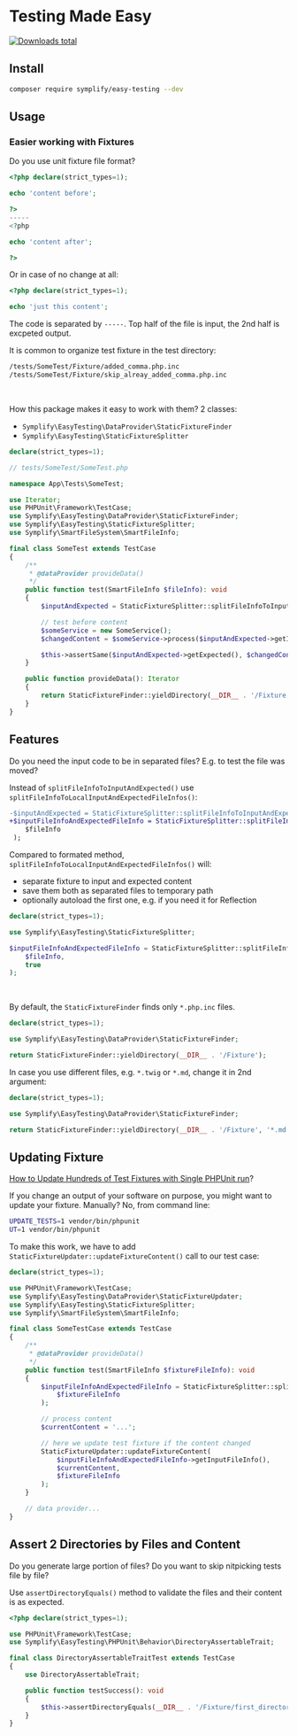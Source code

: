 # Testing Made Easy

[![Downloads total](https://img.shields.io/packagist/dt/symplify/easy-testing.svg?style=flat-square)](https://packagist.org/packages/symplify/easy-testing/stats)

## Install

```bash
composer require symplify/easy-testing --dev
```

## Usage

### Easier working with Fixtures

Do you use unit fixture file format?

```php
<?php declare(strict_types=1);

echo 'content before';

?>
-----
<?php

echo 'content after';

?>
```

Or in case of no change at all:

```php
<?php declare(strict_types=1);

echo 'just this content';
```

The code is separated by `-----`. Top half of the file is input, the 2nd half is excpeted output.

It is common to organize test fixture in the test directory:

```bash
/tests/SomeTest/Fixture/added_comma.php.inc
/tests/SomeTest/Fixture/skip_alreay_added_comma.php.inc
```

<br>

How this package makes it easy to work with them? 2 classes:

- `Symplify\EasyTesting\DataProvider\StaticFixtureFinder`
- `Symplify\EasyTesting\StaticFixtureSplitter`

```php
declare(strict_types=1);

// tests/SomeTest/SomeTest.php

namespace App\Tests\SomeTest;

use Iterator;
use PHPUnit\Framework\TestCase;
use Symplify\EasyTesting\DataProvider\StaticFixtureFinder;
use Symplify\EasyTesting\StaticFixtureSplitter;
use Symplify\SmartFileSystem\SmartFileInfo;

final class SomeTest extends TestCase
{
    /**
     * @dataProvider provideData()
     */
    public function test(SmartFileInfo $fileInfo): void
    {
        $inputAndExpected = StaticFixtureSplitter::splitFileInfoToInputAndExpected($fileInfo);

        // test before content
        $someService = new SomeService();
        $changedContent = $someService->process($inputAndExpected->getInput());

        $this->assertSame($inputAndExpected->getExpected(), $changedContent);
    }

    public function provideData(): Iterator
    {
        return StaticFixtureFinder::yieldDirectory(__DIR__ . '/Fixture');
    }
}
```

## Features

Do you need the input code to be in separated files? E.g. to test the file was moved?

Instead of `splitFileInfoToInputAndExpected()` use `splitFileInfoToLocalInputAndExpectedFileInfos()`:

```diff
-$inputAndExpected = StaticFixtureSplitter::splitFileInfoToInputAndExpected(
+$inputFileInfoAndExpectedFileInfo = StaticFixtureSplitter::splitFileInfoToLocalInputAndExpectedFileInfos(
    $fileInfo
 );
```

Compared to formated method, `splitFileInfoToLocalInputAndExpectedFileInfos()` will:

- separate fixture to input and expected content
- save them both as separated files to temporary path
- optionally autoload the first one, e.g. if you need it for Reflection

```php
declare(strict_types=1);

use Symplify\EasyTesting\StaticFixtureSplitter;

$inputFileInfoAndExpectedFileInfo = StaticFixtureSplitter::splitFileInfoToLocalInputAndExpectedFileInfos(
    $fileInfo,
    true
);
```

<br>

By default, the `StaticFixtureFinder` finds only `*.php.inc` files.

```php
declare(strict_types=1);

use Symplify\EasyTesting\DataProvider\StaticFixtureFinder;

return StaticFixtureFinder::yieldDirectory(__DIR__ . '/Fixture');
```

In case you use different files, e.g. `*.twig` or `*.md`, change it in 2nd argument:

```php
declare(strict_types=1);

use Symplify\EasyTesting\DataProvider\StaticFixtureFinder;

return StaticFixtureFinder::yieldDirectory(__DIR__ . '/Fixture', '*.md');
```

## Updating Fixture

[How to Update Hundreds of Test Fixtures with Single PHPUnit run](https://tomasvotruba.com/blog/2020/07/20/how-to-update-hundreds-of-test-fixtures-with-single-phpunit-run/)?

If you change an output of your software on purpose, you might want to update your fixture. Manually? No, from command line:

```bash
UPDATE_TESTS=1 vendor/bin/phpunit
UT=1 vendor/bin/phpunit
```

To make this work, we have to add `StaticFixtureUpdater::updateFixtureContent()` call to our test case:

```php
declare(strict_types=1);

use PHPUnit\Framework\TestCase;
use Symplify\EasyTesting\DataProvider\StaticFixtureUpdater;
use Symplify\EasyTesting\StaticFixtureSplitter;
use Symplify\SmartFileSystem\SmartFileInfo;

final class SomeTestCase extends TestCase
{
    /**
     * @dataProvider provideData()
     */
    public function test(SmartFileInfo $fixtureFileInfo): void
    {
        $inputFileInfoAndExpectedFileInfo = StaticFixtureSplitter::splitFileInfoToLocalInputAndExpectedFileInfos(
            $fixtureFileInfo
        );

        // process content
        $currentContent = '...';

        // here we update test fixture if the content changed
        StaticFixtureUpdater::updateFixtureContent(
            $inputFileInfoAndExpectedFileInfo->getInputFileInfo(),
            $currentContent,
            $fixtureFileInfo
        );
    }

    // data provider...
}
```

## Assert 2 Directories by Files and Content

Do you generate large portion of files? Do you want to skip nitpicking tests file by file?

Use `assertDirectoryEquals()` method to validate the files and their content is as expected.

```php
<?php declare(strict_types=1);

use PHPUnit\Framework\TestCase;
use Symplify\EasyTesting\PHPUnit\Behavior\DirectoryAssertableTrait;

final class DirectoryAssertableTraitTest extends TestCase
{
    use DirectoryAssertableTrait;

    public function testSuccess(): void
    {
        $this->assertDirectoryEquals(__DIR__ . '/Fixture/first_directory', __DIR__ . '/Fixture/second_directory');
    }
}
```
